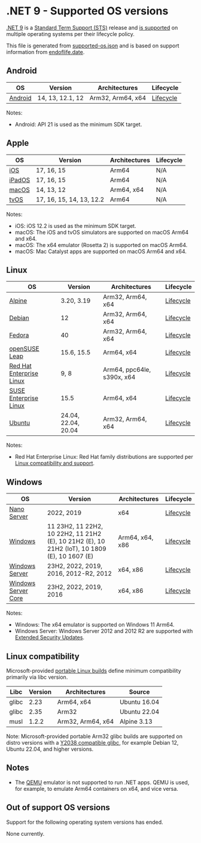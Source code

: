 # .NET 9 - Supported OS versions

[.NET 9](README.md) is a [Standard Term Support (STS)](../../release-policies.md) release and [is supported](../../support.md) on multiple operating systems per their lifecycle policy.

This file is generated from [supported-os.json](supported-os.json) and is based on support information from [endoflife.date](https://endoflife.date/).

## Android

OS                              | Version                      | Architectures      | Lifecycle          |
--------------------------------|------------------------------|--------------------|--------------------|
[Android][0]                    | 14, 13, 12.1, 12             | Arm32, Arm64, x64  | [Lifecycle][1]     |

Notes:

* Android: API 21 is used as the minimum SDK target.

[0]: https://www.android.com/
[1]: https://support.google.com/android

## Apple

OS                              | Version                      | Architectures      | Lifecycle          |
--------------------------------|------------------------------|--------------------|--------------------|
[iOS][2]                        | 17, 16, 15                   | Arm64              | N/A                |
[iPadOS][3]                     | 17, 16, 15                   | Arm64              | N/A                |
[macOS][4]                      | 14, 13, 12                   | Arm64, x64         | N/A                |
[tvOS][5]                       | 17, 16, 15, 14, 13, 12.2     | Arm64              | N/A                |

Notes:

* iOS: iOS 12.2 is used as the minimum SDK target.
* macOS: The iOS and tvOS simulators are supported on macOS Arm64 and x64.
* macOS: The x64 emulator (Rosetta 2) is supported on macOS Arm64.
* macOS: Mac Catalyst apps are supported on macOS Arm64 and x64.

[2]: https://developer.apple.com/ios/
[3]: https://developer.apple.com/ipados/
[4]: https://developer.apple.com/macos/
[5]: https://developer.apple.com/tvos/

## Linux

OS                              | Version                      | Architectures      | Lifecycle          |
--------------------------------|------------------------------|--------------------|--------------------|
[Alpine][6]                     | 3.20, 3.19                   | Arm32, Arm64, x64  | [Lifecycle][7]     |
[Debian][8]                     | 12                           | Arm32, Arm64, x64  | [Lifecycle][9]     |
[Fedora][10]                    | 40                           | Arm32, Arm64, x64  | [Lifecycle][11]    |
[openSUSE Leap][12]             | 15.6, 15.5                   | Arm64, x64         | [Lifecycle][13]    |
[Red Hat Enterprise Linux][14]  | 9, 8                         | Arm64, ppc64le, s390x, x64 | [Lifecycle][15]    |
[SUSE Enterprise Linux][16]     | 15.5                         | Arm64, x64         | [Lifecycle][17]    |
[Ubuntu][18]                    | 24.04, 22.04, 20.04          | Arm32, Arm64, x64  | [Lifecycle][19]    |

Notes:

* Red Hat Enterprise Linux: Red Hat family distributions are supported per [Linux compatibility and support](../../linux-support.md).

[6]: https://alpinelinux.org/
[7]: https://alpinelinux.org/releases/
[8]: https://www.debian.org/
[9]: https://wiki.debian.org/DebianReleases
[10]: https://fedoraproject.org/
[11]: https://fedoraproject.org/wiki/End_of_life
[12]: https://www.opensuse.org/
[13]: https://en.opensuse.org/Lifetime
[14]: https://access.redhat.com/
[15]: https://access.redhat.com/support/policy/updates/errata/
[16]: https://www.suse.com/
[17]: https://www.suse.com/lifecycle/
[18]: https://ubuntu.com/
[19]: https://wiki.ubuntu.com/Releases

## Windows

OS                              | Version                      | Architectures      | Lifecycle          |
--------------------------------|------------------------------|--------------------|--------------------|
[Nano Server][20]               | 2022, 2019                   | x64                | [Lifecycle][21]    |
[Windows][22]                   | 11 23H2, 11 22H2, 10 22H2, 11 21H2 (E), 10 21H2 (E), 10 21H2 (IoT), 10 1809 (E), 10 1607 (E) | Arm64, x64, x86    | [Lifecycle][23]    |
[Windows Server][24]            | 23H2, 2022, 2019, 2016, 2012-R2, 2012 | x64, x86           | [Lifecycle][25]    |
[Windows Server Core][26]       | 23H2, 2022, 2019, 2016       | x64, x86           | [Lifecycle][27]    |

Notes:

* Windows: The x64 emulator is supported on Windows 11 Arm64.
* Windows Server: Windows Server 2012 and 2012 R2 are supported with [Extended Security Updates](https://learn.microsoft.com/windows-server/get-started/extended-security-updates-overview).

[20]: https://learn.microsoft.com/virtualization/windowscontainers/manage-containers/container-base-images
[21]: https://learn.microsoft.com/windows-server/get-started/windows-server-release-info
[22]: https://www.microsoft.com/windows/
[23]: https://support.microsoft.com/help/13853/windows-lifecycle-fact-sheet
[24]: https://www.microsoft.com/windows-server
[25]: https://learn.microsoft.com/windows-server/get-started/windows-server-release-info
[26]: https://learn.microsoft.com/virtualization/windowscontainers/manage-containers/container-base-images
[27]: https://learn.microsoft.com/windows-server/get-started/windows-server-release-info

## Linux compatibility

Microsoft-provided [portable Linux builds](../../linux.md) define minimum compatibility primarily via libc version.

Libc                     | Version  | Architectures      | Source             |
-------------------------|----------|--------------------|--------------------|
glibc                    | 2.23     | Arm64, x64         | Ubuntu 16.04       |
glibc                    | 2.35     | Arm32              | Ubuntu 22.04       |
musl                     | 1.2.2    | Arm32, Arm64, x64  | Alpine 3.13        |

Note: Microsoft-provided portable Arm32 glibc builds are supported on distro versions with a [Y2038 compatible glibc](https://github.com/dotnet/core/discussions/9285), for example Debian 12, Ubuntu 22.04, and higher versions.

## Notes

* The [QEMU](https://www.qemu.org/) emulator is not supported to run .NET apps. QEMU is used, for example, to emulate Arm64 containers on x64, and vice versa.

## Out of support OS versions

Support for the following operating system versions has ended.

None currently.
